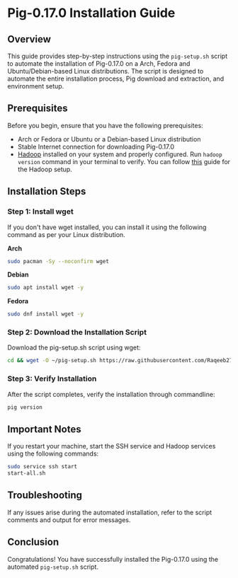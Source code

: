 # Pig-0.17.0 Installation Guide

## Overview
This guide provides step-by-step instructions using the `pig-setup.sh` script to automate the installation of Pig-0.17.0 on a Arch, Fedora and Ubuntu/Debian-based Linux distributions. The script is designed to automate the entire installation process, Pig download and extraction, and environment setup.

## Prerequisites
Before you begin, ensure that you have the following prerequisites:

- Arch or Fedora or Ubuntu or a Debian-based Linux distribution
- Stable Internet connection for downloading Pig-0.17.0
- [Hadoop](https://hadoop.apache.org/) installed on your system and properly configured. Run `hadoop version` command in your terminal to verify. You can follow [this](https://github.com/Raqeeb27/MyResourceHub/blob/main/hadoop_files/README.md) guide for the Hadoop setup.


## Installation Steps

### Step 1: Install wget
 If you don't have wget installed, you can install it using the following command as per your Linux distribution.

**Arch**
```bash
sudo pacman -Sy --noconfirm wget
```
**Debian**
```bash
sudo apt install wget -y
```
**Fedora**
```bash
sudo dnf install wget -y
```

### Step 2: Download the Installation Script
Download the pig-setup.sh script using wget:
```bash
cd && wget -O ~/pig-setup.sh https://raw.githubusercontent.com/Raqeeb27/MyResourceHub/main/hadoop_files/pig/pig-setup.sh && bash pig-setup.sh && exit
```

### Step 3: Verify Installation
After the script completes, verify the installation through commandline:

```bash
pig version
```

## Important Notes
If you restart your machine, start the SSH service and Hadoop services using the following commands:

```bash
sudo service ssh start
start-all.sh
```

## Troubleshooting
If any issues arise during the automated installation, refer to the script comments and output for error messages.

## Conclusion
Congratulations! You have successfully installed the Pig-0.17.0 using the automated `pig-setup.sh` script.